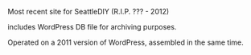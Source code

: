 Most recent site for SeattleDIY (R.I.P. ??? - 2012)

includes WordPress DB file for archiving purposes.

Operated on a 2011 version of WordPress, assembled in the same time.
